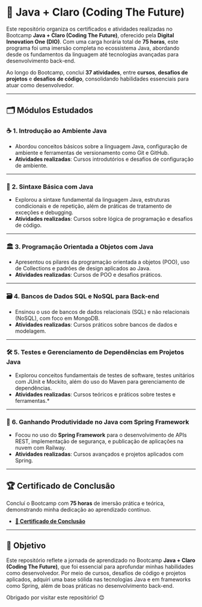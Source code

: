 # 🚀 Java + Claro (Coding The Future) 

Este repositório organiza os certificados e atividades realizadas no Bootcamp **Java + Claro (Coding The Future)**, oferecido pela **Digital Innovation One (DIO)**. Com uma carga horária total de **75 horas**, este programa foi uma imersão completa no ecossistema Java, abordando desde os fundamentos da linguagem até tecnologias avançadas para desenvolvimento back-end.

Ao longo do Bootcamp, conclui **37 atividades**, entre **cursos**, **desafios de projetos** e **desafios de código**, consolidando habilidades essenciais para atuar como desenvolvedor.

---

## 🗂️ Módulos Estudados

### ☕ **1. Introdução ao Ambiente Java**
- Abordou conceitos básicos sobre a linguagem Java, configuração de ambiente e ferramentas de versionamento como Git e GitHub.
- **Atividades realizadas**: Cursos introdutórios e desafios de configuração de ambiente.

---

### 📘 **2. Sintaxe Básica com Java**
- Explorou a sintaxe fundamental da linguagem Java, estruturas condicionais e de repetição, além de práticas de tratamento de exceções e debugging.
- **Atividades realizadas**: Cursos sobre lógica de programação e desafios de código.

---

### 🏛️ **3. Programação Orientada a Objetos com Java**
- Apresentou os pilares da programação orientada a objetos (POO), uso de Collections e padrões de design aplicados ao Java.
- **Atividades realizadas**: Cursos de POO e desafios práticos.

---

### 🗃️ **4. Bancos de Dados SQL e NoSQL para Back-end**
- Ensinou o uso de bancos de dados relacionais (SQL) e não relacionais (NoSQL), com foco em MongoDB.
- **Atividades realizadas**: Cursos práticos sobre bancos de dados e modelagem.

---

### 🛠️ **5. Testes e Gerenciamento de Dependências em Projetos Java**
- Explorou conceitos fundamentais de testes de software, testes unitários com JUnit e Mockito, além do uso do Maven para gerenciamento de dependências.
- **Atividades realizadas**: Cursos teóricos e práticos sobre testes e ferramentas.*

---

### 🌟 **6. Ganhando Produtividade no Java com Spring Framework**
- Focou no uso do **Spring Framework** para o desenvolvimento de APIs REST, implementação de segurança, e publicação de aplicações na nuvem com Railway.
- **Atividades realizadas**: Cursos avançados e projetos aplicados com Spring.

---

## 🏆 Certificado de Conclusão

Concluí o Bootcamp com **75 horas** de imersão prática e teórica, demonstrando minha dedicação ao aprendizado contínuo.  
- **[🔗 Certificado de Conclusão](https://hermes.dio.me/certificates/HPNEYHVK.pdf)**

---

## 🎯 Objetivo

Este repositório reflete a jornada de aprendizado no Bootcamp **Java + Claro (Coding The Future)**, que foi essencial para aprofundar minhas habilidades como desenvolvedor. Por meio de cursos, desafios de código e projetos aplicados, adquiri uma base sólida nas tecnologias Java e em frameworks como Spring, além de boas práticas no desenvolvimento back-end.

Obrigado por visitar este repositório! 😊
